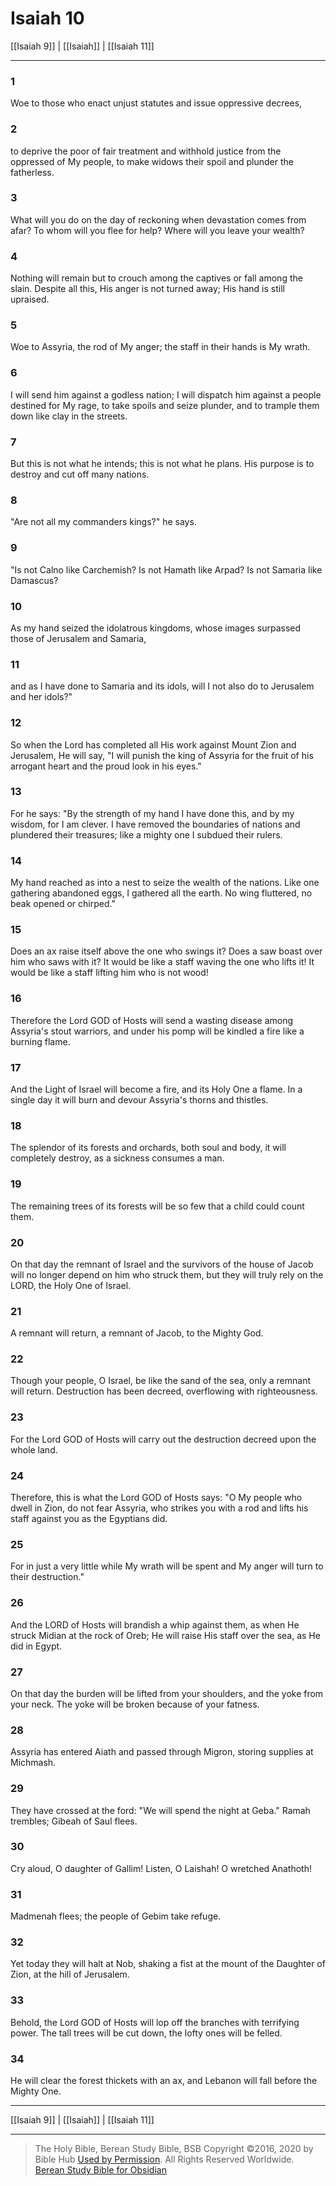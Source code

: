 # Isaiah 10

[[Isaiah 9]] | [[Isaiah]] | [[Isaiah 11]]

---

### 1
Woe to those who enact unjust statutes and issue oppressive decrees,

### 2
to deprive the poor of fair treatment and withhold justice from the oppressed of My people, to make widows their spoil and plunder the fatherless.

### 3
What will you do on the day of reckoning when devastation comes from afar? To whom will you flee for help? Where will you leave your wealth?

### 4
Nothing will remain but to crouch among the captives or fall among the slain. Despite all this, His anger is not turned away; His hand is still upraised.

### 5
Woe to Assyria, the rod of My anger; the staff in their hands is My wrath.

### 6
I will send him against a godless nation; I will dispatch him against a people destined for My rage, to take spoils and seize plunder, and to trample them down like clay in the streets.

### 7
But this is not what he intends; this is not what he plans. His purpose is to destroy and cut off many nations.

### 8
"Are not all my commanders kings?" he says.

### 9
"Is not Calno like Carchemish? Is not Hamath like Arpad? Is not Samaria like Damascus?

### 10
As my hand seized the idolatrous kingdoms, whose images surpassed those of Jerusalem and Samaria,

### 11
and as I have done to Samaria and its idols, will I not also do to Jerusalem and her idols?"

### 12
So when the Lord has completed all His work against Mount Zion and Jerusalem, He will say, "I will punish the king of Assyria for the fruit of his arrogant heart and the proud look in his eyes."

### 13
For he says: "By the strength of my hand I have done this, and by my wisdom, for I am clever. I have removed the boundaries of nations and plundered their treasures; like a mighty one I subdued their rulers.

### 14
My hand reached as into a nest to seize the wealth of the nations. Like one gathering abandoned eggs, I gathered all the earth. No wing fluttered, no beak opened or chirped."

### 15
Does an ax raise itself above the one who swings it? Does a saw boast over him who saws with it? It would be like a staff waving the one who lifts it! It would be like a staff lifting him who is not wood!

### 16
Therefore the Lord GOD of Hosts will send a wasting disease among Assyria's stout warriors, and under his pomp will be kindled a fire like a burning flame.

### 17
And the Light of Israel will become a fire, and its Holy One a flame. In a single day it will burn and devour Assyria's thorns and thistles.

### 18
The splendor of its forests and orchards, both soul and body, it will completely destroy, as a sickness consumes a man.

### 19
The remaining trees of its forests will be so few that a child could count them.

### 20
On that day the remnant of Israel and the survivors of the house of Jacob will no longer depend on him who struck them, but they will truly rely on the LORD, the Holy One of Israel.

### 21
A remnant will return, a remnant of Jacob, to the Mighty God.

### 22
Though your people, O Israel, be like the sand of the sea, only a remnant will return. Destruction has been decreed, overflowing with righteousness.

### 23
For the Lord GOD of Hosts will carry out the destruction decreed upon the whole land.

### 24
Therefore, this is what the Lord GOD of Hosts says: "O My people who dwell in Zion, do not fear Assyria, who strikes you with a rod and lifts his staff against you as the Egyptians did.

### 25
For in just a very little while My wrath will be spent and My anger will turn to their destruction."

### 26
And the LORD of Hosts will brandish a whip against them, as when He struck Midian at the rock of Oreb; He will raise His staff over the sea, as He did in Egypt.

### 27
On that day the burden will be lifted from your shoulders, and the yoke from your neck. The yoke will be broken because of your fatness.

### 28
Assyria has entered Aiath and passed through Migron, storing supplies at Michmash.

### 29
They have crossed at the ford: "We will spend the night at Geba." Ramah trembles; Gibeah of Saul flees.

### 30
Cry aloud, O daughter of Gallim! Listen, O Laishah! O wretched Anathoth!

### 31
Madmenah flees; the people of Gebim take refuge.

### 32
Yet today they will halt at Nob, shaking a fist at the mount of the Daughter of Zion, at the hill of Jerusalem.

### 33
Behold, the Lord GOD of Hosts will lop off the branches with terrifying power. The tall trees will be cut down, the lofty ones will be felled.

### 34
He will clear the forest thickets with an ax, and Lebanon will fall before the Mighty One.

---

[[Isaiah 9]] | [[Isaiah]] | [[Isaiah 11]]

---

> The Holy Bible, Berean Study Bible, BSB
> Copyright &copy;2016, 2020 by Bible Hub
> [Used by Permission](https://berean.bible/terms.htm). All Rights Reserved Worldwide.
> [Berean Study Bible for Obsidian](https://github.com/gapmiss/berean-study-bible-for-obsidian)</small>

